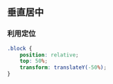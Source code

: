 ## 垂直居中

### 利用定位

```css
.block {
    position: relative;
    top: 50%;
    transform: translateY(-50%);
}
```
